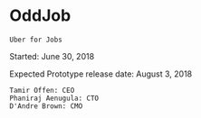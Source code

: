 # OddJob
    Uber for Jobs

Started: June 30, 2018

Expected Prototype release date: August 3, 2018

    Tamir Offen: CEO
    Phaniraj Aenugula: CTO
    D'Andre Brown: CMO
